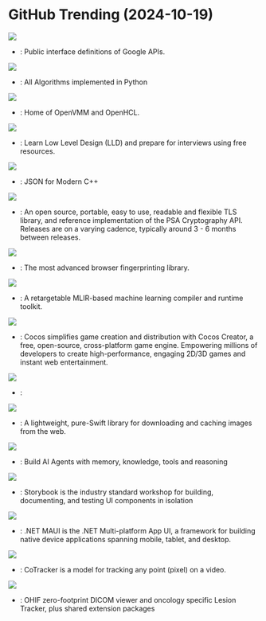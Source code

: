 # GitHub Trending (2024-10-19)

![](https://img.shields.io/badge/Starlark-New%20114-green?style=flat-square&logo=appveyor)
- [](https://github.comundefined): Public interface definitions of Google APIs.

![](https://img.shields.io/badge/Python-New%20362-green?style=flat-square&logo=appveyor)
- [](https://github.comundefined): All Algorithms implemented in Python

![](https://img.shields.io/badge/Rust-New%20156-green?style=flat-square&logo=appveyor)
- [](https://github.comundefined): Home of OpenVMM and OpenHCL.

![](https://img.shields.io/badge/Java-New%2083-green?style=flat-square&logo=appveyor)
- [](https://github.comundefined): Learn Low Level Design (LLD) and prepare for interviews using free resources.

![](https://img.shields.io/badge/C%2B%2B-New%2091-green?style=flat-square&logo=appveyor)
- [](https://github.comundefined): JSON for Modern C++

![](https://img.shields.io/badge/C-New%2049-green?style=flat-square&logo=appveyor)
- [](https://github.comundefined): An open source, portable, easy to use, readable and flexible TLS library, and reference implementation of the PSA Cryptography API. Releases are on a varying cadence, typically around 3 - 6 months between releases.

![](https://img.shields.io/badge/TypeScript-New%2096-green?style=flat-square&logo=appveyor)
- [](https://github.comundefined): The most advanced browser fingerprinting library.

![](https://img.shields.io/badge/C%2B%2B-New%2056-green?style=flat-square&logo=appveyor)
- [](https://github.comundefined): A retargetable MLIR-based machine learning compiler and runtime toolkit.

![](https://img.shields.io/badge/C%2B%2B-New%20186-green?style=flat-square&logo=appveyor)
- [](https://github.comundefined): Cocos simplifies game creation and distribution with Cocos Creator, a free, open-source, cross-platform game engine. Empowering millions of developers to create high-performance, engaging 2D/3D games and instant web entertainment.

![](https://img.shields.io/badge/TypeScript-New%2042-green?style=flat-square&logo=appveyor)
- [](https://github.comundefined): 

![](https://img.shields.io/badge/Swift-New%2012-green?style=flat-square&logo=appveyor)
- [](https://github.comundefined): A lightweight, pure-Swift library for downloading and caching images from the web.

![](https://img.shields.io/badge/Python-New%20148-green?style=flat-square&logo=appveyor)
- [](https://github.comundefined): Build AI Agents with memory, knowledge, tools and reasoning

![](https://img.shields.io/badge/TypeScript-New%2013-green?style=flat-square&logo=appveyor)
- [](https://github.comundefined): Storybook is the industry standard workshop for building, documenting, and testing UI components in isolation

![](https://img.shields.io/badge/C%23-New%205-green?style=flat-square&logo=appveyor)
- [](https://github.comundefined): .NET MAUI is the .NET Multi-platform App UI, a framework for building native device applications spanning mobile, tablet, and desktop.

![](https://img.shields.io/badge/Jupyter%20Notebook-New%2049-green?style=flat-square&logo=appveyor)
- [](https://github.comundefined): CoTracker is a model for tracking any point (pixel) on a video.

![](https://img.shields.io/badge/TypeScript-New%200-green?style=flat-square&logo=appveyor)
- [](https://github.comundefined): OHIF zero-footprint DICOM viewer and oncology specific Lesion Tracker, plus shared extension packages

